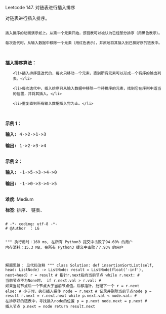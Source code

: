 Leetcode 147. 对链表进行插入排序
<p>对链表进行插入排序。</p>


<p><img alt="" src="https://upload.wikimedia.org/wikipedia/commons/0/0f/Insertion-sort-example-300px.gif"><br>

<small>插入排序的动画演示如上。从第一个元素开始，该链表可以被认为已经部分排序（用黑色表示）。<br>

每次迭代时，从输入数据中移除一个元素（用红色表示），并原地将其插入到已排好序的链表中。</small></p>



<p>&nbsp;</p>



<p><strong>插入排序算法：</strong></p>



<ol>

	<li>插入排序是迭代的，每次只移动一个元素，直到所有元素可以形成一个有序的输出列表。</li>

	<li>每次迭代中，插入排序只从输入数据中移除一个待排序的元素，找到它在序列中适当的位置，并将其插入。</li>

	<li>重复直到所有输入数据插入完为止。</li>

</ol>



<p>&nbsp;</p>



<p><strong>示例 1：</strong></p>



<pre><strong>输入:</strong> 4-&gt;2-&gt;1-&gt;3

<strong>输出:</strong> 1-&gt;2-&gt;3-&gt;4

</pre>



<p><strong>示例&nbsp;2：</strong></p>



<pre><strong>输入:</strong> -1-&gt;5-&gt;3-&gt;4-&gt;0

<strong>输出:</strong> -1-&gt;0-&gt;3-&gt;4-&gt;5

</pre>





 **难度**: Medium



 **标签**: 排序、 链表、 





<div class="hcb_wrap">
<pre class="prism undefined-numbers lang-python" data-lang="Python"><code>
# -*- coding: utf-8 -*-
# @Author  : LG

"""
执行用时：160 ms, 在所有 Python3 提交中击败了94.60% 的用户
内存消耗：15.3 MB, 在所有 Python3 提交中击败了7.93% 的用户

解题思路：
    见代码注释
"""
class Solution:
    def insertionSortList(self, head: ListNode) -> ListNode:
        result = ListNode(float('-inf'), next=head)
        r = result  # 指针r.next指向当前节点
        while r.next:   # 当前节点不为None时，
            if r.next.val > r.val:  # 如果当前节点后一个节点大于当前节点值，后移指针，处理下一个
                r = r.next
            else:   # 小于时，执行插入操作
                node = r.next   # 记录并删除当前节点node
                p = result
                r.next = r.next.next
                while p.next.val < node.val:    # 在排序好的链表中，寻找插入node的位置
                    p = p.next
                node.next = p.next  # 插入节点
                p.next = node
        return result.next
</code></pre></div>
